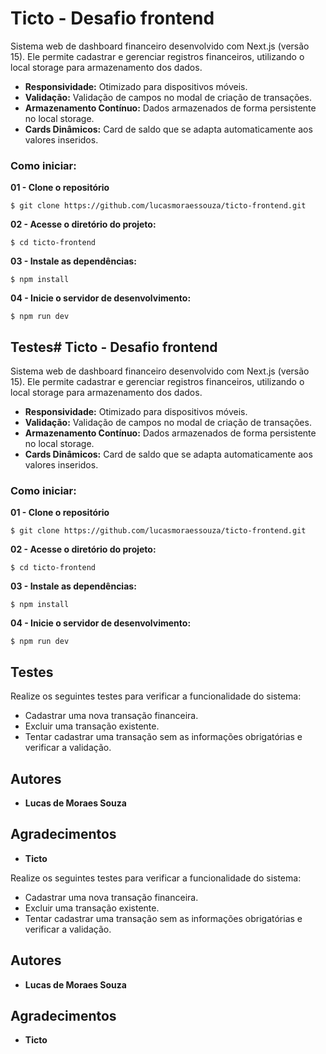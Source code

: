 # Ticto - Desafio frontend

Sistema web de dashboard financeiro desenvolvido com Next.js (versão 15). Ele permite cadastrar e gerenciar registros financeiros, utilizando o local storage para armazenamento dos dados.

- **Responsividade:** Otimizado para dispositivos móveis.
- **Validação:** Validação de campos no modal de criação de transações.
- **Armazenamento Contínuo:** Dados armazenados de forma persistente no local storage.
- **Cards Dinâmicos:** Card de saldo que se adapta automaticamente aos valores inseridos.

### Como iniciar:

**01 - Clone o repositório** 
```
$ git clone https://github.com/lucasmoraessouza/ticto-frontend.git
```
**02 - Acesse o diretório do projeto:** 

```
$ cd ticto-frontend
```
**03 - Instale as dependências:** 
```
$ npm install
```
**04 - Inicie o servidor de desenvolvimento:**
```
$ npm run dev
```

## Testes# Ticto - Desafio frontend

Sistema web de dashboard financeiro desenvolvido com Next.js (versão 15). Ele permite cadastrar e gerenciar registros financeiros, utilizando o local storage para armazenamento dos dados.

- **Responsividade:** Otimizado para dispositivos móveis.
- **Validação:** Validação de campos no modal de criação de transações.
- **Armazenamento Contínuo:** Dados armazenados de forma persistente no local storage.
- **Cards Dinâmicos:** Card de saldo que se adapta automaticamente aos valores inseridos.

### Como iniciar:

**01 - Clone o repositório** 
```
$ git clone https://github.com/lucasmoraessouza/ticto-frontend.git
```
**02 - Acesse o diretório do projeto:** 

```
$ cd ticto-frontend
```
**03 - Instale as dependências:** 
```
$ npm install
```
**04 - Inicie o servidor de desenvolvimento:**
```
$ npm run dev
```

## Testes

Realize os seguintes testes para verificar a funcionalidade do sistema:

- Cadastrar uma nova transação financeira.
- Excluir uma transação existente.
- Tentar cadastrar uma transação sem as informações obrigatórias e verificar a validação.


## Autores

- **Lucas de Moraes Souza**

## Agradecimentos

- **Ticto**


Realize os seguintes testes para verificar a funcionalidade do sistema:

- Cadastrar uma nova transação financeira.
- Excluir uma transação existente.
- Tentar cadastrar uma transação sem as informações obrigatórias e verificar a validação.


## Autores

- **Lucas de Moraes Souza**

## Agradecimentos

- **Ticto**
